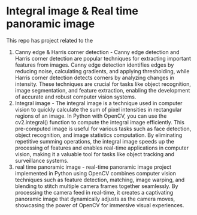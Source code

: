 # Integral image & Real time panoramic image 

This repo has project related to the 
1) Canny edge & Harris corner detection - Canny edge detection and Harris corner detection are popular techniques for extracting important features from images. Canny edge detection identifies edges by reducing noise, calculating gradients, and applying thresholding, while Harris corner detection detects corners by analyzing changes in intensity. These techniques are crucial for tasks like object recognition, image segmentation, and feature extraction, enabling the development of accurate and robust computer vision systems.
2) Integral image - The integral image is a technique used in computer vision to quickly calculate the sum of pixel intensities in rectangular regions of an image. In Python with OpenCV, you can use the cv2.integral() function to compute the integral image efficiently. This pre-computed image is useful for various tasks such as face detection, object recognition, and image statistics computation. By eliminating repetitive summing operations, the integral image speeds up the processing of features and enables real-time applications in computer vision, making it a valuable tool for tasks like object tracking and surveillance systems.
3) real time panoramic image - real-time panoramic image project implemented in Python using OpenCV combines computer vision techniques such as feature detection, matching, image warping, and blending to stitch multiple camera frames together seamlessly. By processing the camera feed in real-time, it creates a captivating panoramic image that dynamically adjusts as the camera moves, showcasing the power of OpenCV for immersive visual experiences.
